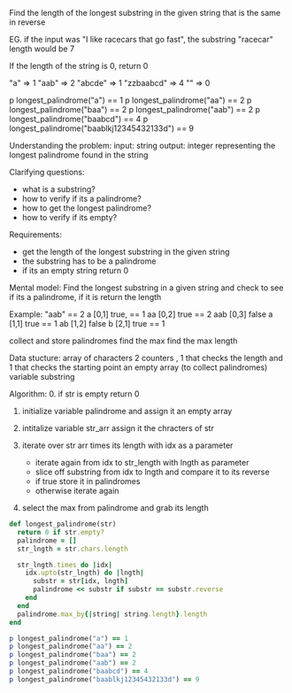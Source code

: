Find the length of the longest substring in the given string that is the same in reverse

EG. if the input was "I like racecars that go fast",  the substring "racecar" length would be 7

If the length of the string is 0, return 0

"a" => 1
"aab" => 2
"abcde" => 1
"zzbaabcd" => 4
"" => 0

p longest_palindrome("a") == 1
p longest_palindrome("aa") == 2
p longest_palindrome("baa") == 2
p longest_palindrome("aab") == 2
p longest_palindrome("baabcd") == 4
p longest_palindrome("baablkj12345432133d") == 9

Understanding the problem:
input: string
output: integer representing the longest palindrome found in the string

Clarifying questions:
- what is a substring?
- how to verify if its a palindrome?
- how to get the longest palindrome?
- how to verify if its empty?

Requirements:
- get the length of the longest substring in the given string
- the substring has to be a palindrome
- if its an empty string return 0

Mental model:
Find the longest substring in a given string and check to see if its a palindrome, if it is return the length

Example:
"aab" == 2
a   [0,1]  true, == 1 
aa  [0,2]  true == 2
aab [0,3]  false
a   [1,1]  true == 1
ab  [1,2]  false
b   [2,1]  true == 1

collect and store palindromes 
find the max
find the max length

Data stucture:
array of characters 
2 counters , 1 that checks the length and 1 that checks the starting point
an empty array (to collect palindromes)
variable substring

Algorithm:
0. if str is empty return 0
1. initialize variable palindrome and assign it an empty array
2. intitalize variable str_arr assign it the chracters of str
3. iterate over str arr times its length with idx as a parameter
   - iterate again from idx to str_length with lngth as parameter
   - slice off substring from idx to lngth and compare it to its reverse
   - if true store it in palindromes
   - otherwise iterate again

4. select the max from palindrome and grab its length 

```ruby
def longest_palindrome(str)
  return 0 if str.empty?
  palindrome = []
  str_lngth = str.chars.length

  str_lngth.times do |idx|
    idx.upto(str_lngth) do |lngth|
      substr = str[idx, lngth]
      palindrome << substr if substr == substr.reverse
    end 
  end
  palindrome.max_by{|string| string.length}.length
end  

p longest_palindrome("a") == 1
p longest_palindrome("aa") == 2
p longest_palindrome("baa") == 2
p longest_palindrome("aab") == 2
p longest_palindrome("baabcd") == 4
p longest_palindrome("baablkj12345432133d") == 9
```